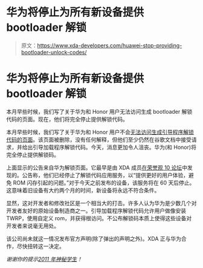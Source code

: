 # 华为将停止为所有新设备提供 bootloader 解锁

> 原文：<https://www.xda-developers.com/huawei-stop-providing-bootloader-unlock-codes/>

# 华为将停止为所有新设备提供 bootloader 解锁

本月早些时候，我们写了关于华为和 Honor 用户无法访问生成 bootloader 解锁代码的页面。现在，他们将完全停止提供解锁代码。

本月早些时候，我们写了关于华为和 Honor 用户不会[无法访问生成引导程序解锁代码的页面](https://www.xda-developers.com/honor-huawei-bootloader-unlock-page-disappears/)。该页面被删除，没有任何解释，但他们至少仍然在谷歌文档中接受请求，并给出引导加载程序解锁代码。今天，消息更加令人沮丧。华为(和 Honor)将完全停止提供解锁码。

上面显示的公告来自华为解锁页面。它最早是由 XDA 成员[在荣誉观 10 论坛](https://forum.xda-developers.com/honor-view-10/how-to/official-request-bootloader-unlock-codes-t3785100/post76608305#post76608304)中发现的。公告称，他们已经停止了解锁代码应用服务，以“提供更好的用户体验，避免 ROM 闪存引起的问题。”对于今天之前发布的设备，该服务将在 60 天后停止。这意味着旧设备有大约两个月的时间，新设备将永远不符合条件。

显然，这对开发者和修改社区是一个相当大的打击。许多人认为华为是少数几个对开发者友好的原始设备制造商之一。引导加载程序解锁代码允许用户做像安装 TWRP，使用自定义 rom，并获得根访问。不公布解锁码本质上使得这些设备对开发者来说毫无用处。

该公司尚未就这一情况发布官方声明(除了弹出的声明之外)。XDA 正与华为合作，尽快扭转这一决定。

*谢谢你的提示[2011 年神秘学生](https://forum.xda-developers.com/member.php?u=7773372)！*